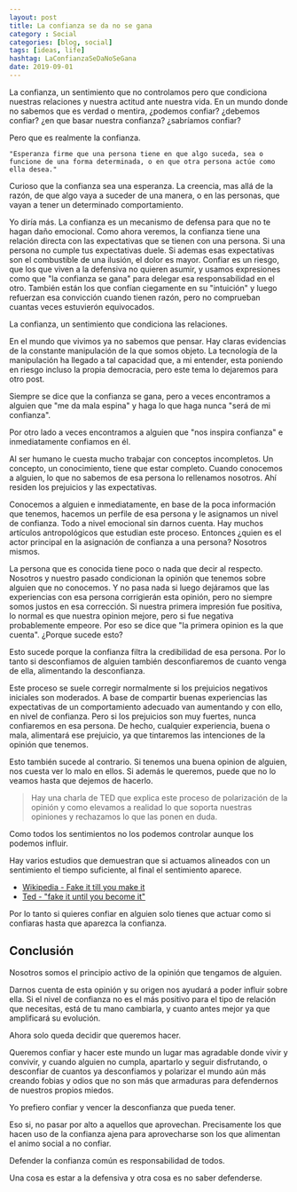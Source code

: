 ```yaml
---
layout: post
title: La confianza se da no se gana
category : Social
categories: [blog, social]
tags: [ideas, life]
hashtag: LaConfianzaSeDaNoSeGana
date: 2019-09-01
---
```


La confianza, un sentimiento que no controlamos pero que condiciona nuestras relaciones y nuestra actitud ante nuestra vida. En un mundo donde no sabemos que es verdad o mentira, ¿podemos confiar? ¿debemos confiar? ¿en que basar nuestra confianza? ¿sabríamos confiar?

Pero que es realmente la confianza.

    "Esperanza firme que una persona tiene en que algo suceda, sea o funcione de una forma determinada, o en que otra persona actúe como ella desea."

Curioso que la confianza sea una esperanza. La creencia, mas allá de la razón, de que algo vaya a suceder de una manera, o en las personas, que vayan a tener un determinado comportamiento.

Yo diría más. La confianza es un mecanismo de defensa para que no te hagan daño emocional. Como ahora veremos, la confianza tiene una relación directa con las expectativas que se tienen con una persona. Si una persona no cumple tus expectativas duele. Si ademas esas expectativas son el combustible de una ilusión, el dolor es mayor. Confiar es un riesgo, que los que viven a la defensiva no quieren asumir, y usamos expresiones como que "la confianza se gana" para delegar esa responsabilidad en el otro. También están los que confían ciegamente en su "intuición" y luego refuerzan esa convicción  cuando tienen razón, pero no comprueban cuantas veces estuvierón equivocados.

La confianza, un sentimiento que condiciona las relaciones.

En el mundo que vivimos ya no sabemos que pensar. Hay claras evidencias de la constante manipulación de la que somos objeto. La tecnología de la manipulación ha llegado a tal capacidad que, a mi entender, esta poniendo en riesgo incluso la propia democracia, pero este tema lo dejaremos para otro post.

Siempre se dice que la confianza se gana, pero a veces encontramos a alguien que "me da mala espina" y haga lo que haga nunca "será de mi confianza".

Por otro lado a veces encontramos a alguien que "nos inspira confianza" e inmediatamente confiamos en él.

Al ser humano le cuesta mucho trabajar con conceptos incompletos. Un concepto, un conocimiento, tiene que estar completo. Cuando conocemos a alguien, lo que no sabemos de esa persona lo rellenamos nosotros. Ahí residen los prejuicios y las expectativas.

Conocemos a alguien e inmediatamente, en base de la poca información que tenemos, hacemos un perfile de esa persona y le asignamos un nivel de confianza. Todo a nivel emocional sin darnos cuenta. Hay muchos artículos antropológicos que estudian este proceso. Entonces ¿quien es el actor principal en la asignación de confianza a una persona? Nosotros mismos.

La persona que es conocida tiene poco o nada que decir al respecto. Nosotros y nuestro pasado condicionan la opinión que tenemos sobre alguien que no conocemos. Y no pasa nada si luego dejáramos que las experiencias con esa persona corrigierán esta opinión, pero no siempre somos justos en esa corrección. Si nuestra primera impresión fue positiva, lo normal es que nuestra opinion mejore, pero si fue negativa probablemente empeore. Por eso se dice que "la primera opinion es la que cuenta". ¿Porque sucede esto?

Esto sucede porque la confianza filtra la credibilidad de esa persona. Por lo tanto si desconfiamos de alguien también desconfiaremos de cuanto venga de ella, alimentando la desconfianza.

Este proceso se suele corregir normalmente si los prejuicios negativos iniciales son moderados. A base de compartir buenas experiencias las expectativas de un comportamiento adecuado van aumentando y con ello, en nivel de confianza. Pero si los prejuicios son muy fuertes, nunca confiaremos en esa persona. De hecho, cualquier experiencia, buena o mala, alimentará ese prejuicio, ya que tintaremos las intenciones de la opinión que tenemos.

Esto también sucede al contrario. Si tenemos una buena opinion de alguien, nos cuesta ver lo malo en ellos. Si además le queremos, puede que no lo veamos hasta que dejemos de hacerlo.

> Hay una charla de TED que explica este proceso de polarización de la opinión y como elevamos a realidad lo que soporta nuestras opiniones y rechazamos lo que las ponen en duda.

Como todos los sentimientos no los podemos controlar aunque los podemos influir.

Hay varios estudios que demuestran que si actuamos alineados con un sentimiento el tiempo suficiente, al final el sentimiento aparece.
- [Wikipedia - Fake it till you make it](https://en.wikipedia.org/wiki/Fake_it_till_you_make_it)
- [Ted - "fake it until you become it"](https://www.youtube.com/watch?v=RVmMeMcGc0Y)

Por lo tanto si quieres confiar en alguien solo tienes que actuar como si confiaras hasta que aparezca la confianza.

## Conclusión

Nosotros somos el principio activo de la opinión que tengamos de alguien.

Darnos cuenta de esta opinión y su origen nos ayudará a poder influir sobre ella. Si el nivel de confianza no es el más positivo para el tipo de relación que necesitas, está de tu mano cambiarla, y cuanto antes mejor ya que amplificará su evolución.

Ahora solo queda decidir que queremos hacer.

Queremos confiar y hacer este mundo un lugar mas agradable donde vivir y convivir, y cuando alguien no cumpla, apartarlo y seguir disfrutando, o desconfiar de cuantos ya desconfiamos y polarizar el mundo aún más creando fobias y odios que no son más que armaduras para defendernos de nuestros propios miedos.

Yo prefiero confiar y vencer la desconfianza que pueda tener.

Eso si, no pasar por alto a aquellos que aprovechan. Precisamente los que hacen uso de la confianza ajena para aprovecharse son los que alimentan el animo social a no confiar.

Defender la confianza común es responsabilidad de todos.

Una cosa es estar a la defensiva y otra cosa es no saber defenderse.
